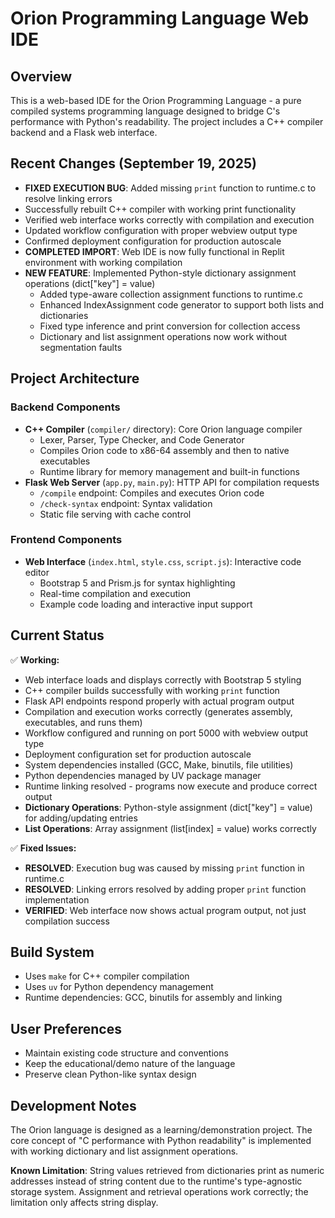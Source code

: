 # Orion Programming Language Web IDE

## Overview
This is a web-based IDE for the Orion Programming Language - a pure compiled systems programming language designed to bridge C's performance with Python's readability. The project includes a C++ compiler backend and a Flask web interface.

## Recent Changes (September 19, 2025)
- **FIXED EXECUTION BUG**: Added missing `print` function to runtime.c to resolve linking errors
- Successfully rebuilt C++ compiler with working print functionality
- Verified web interface works correctly with compilation and execution
- Updated workflow configuration with proper webview output type
- Confirmed deployment configuration for production autoscale
- **COMPLETED IMPORT**: Web IDE is now fully functional in Replit environment with working compilation
- **NEW FEATURE**: Implemented Python-style dictionary assignment operations (dict["key"] = value)
  - Added type-aware collection assignment functions to runtime.c
  - Enhanced IndexAssignment code generator to support both lists and dictionaries
  - Fixed type inference and print conversion for collection access
  - Dictionary and list assignment operations now work without segmentation faults

## Project Architecture
### Backend Components
- **C++ Compiler** (`compiler/` directory): Core Orion language compiler
  - Lexer, Parser, Type Checker, and Code Generator
  - Compiles Orion code to x86-64 assembly and then to native executables
  - Runtime library for memory management and built-in functions
- **Flask Web Server** (`app.py`, `main.py`): HTTP API for compilation requests
  - `/compile` endpoint: Compiles and executes Orion code
  - `/check-syntax` endpoint: Syntax validation
  - Static file serving with cache control

### Frontend Components
- **Web Interface** (`index.html`, `style.css`, `script.js`): Interactive code editor
  - Bootstrap 5 and Prism.js for syntax highlighting
  - Real-time compilation and execution
  - Example code loading and interactive input support

## Current Status
✅ **Working:**
- Web interface loads and displays correctly with Bootstrap 5 styling
- C++ compiler builds successfully with working `print` function
- Flask API endpoints respond properly with actual program output
- Compilation and execution works correctly (generates assembly, executables, and runs them)
- Workflow configured and running on port 5000 with webview output type
- Deployment configuration set for production autoscale
- System dependencies installed (GCC, Make, binutils, file utilities)
- Python dependencies managed by UV package manager
- Runtime linking resolved - programs now execute and produce correct output
- **Dictionary Operations**: Python-style assignment (dict["key"] = value) for adding/updating entries
- **List Operations**: Array assignment (list[index] = value) works correctly

✅ **Fixed Issues:**
- **RESOLVED**: Execution bug was caused by missing `print` function in runtime.c
- **RESOLVED**: Linking errors resolved by adding proper `print` function implementation
- **VERIFIED**: Web interface now shows actual program output, not just compilation success

## Build System
- Uses `make` for C++ compiler compilation
- Uses `uv` for Python dependency management
- Runtime dependencies: GCC, binutils for assembly and linking

## User Preferences
- Maintain existing code structure and conventions
- Keep the educational/demo nature of the language
- Preserve clean Python-like syntax design

## Development Notes
The Orion language is designed as a learning/demonstration project. The core concept of "C performance with Python readability" is implemented with working dictionary and list assignment operations.

**Known Limitation**: String values retrieved from dictionaries print as numeric addresses instead of string content due to the runtime's type-agnostic storage system. Assignment and retrieval operations work correctly; the limitation only affects string display.